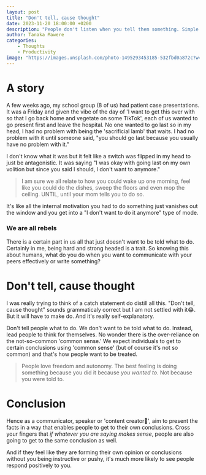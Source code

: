 ```yaml
---
layout: post
title: "Don't tell, cause thought"
date: 2023-11-20 18:00:00 +0200
description: "People don't listen when you tell them something. Simple fact of life, so don't tell them. Make them think."
author: Tanaka Mawere
categories: 
    - Thoughts
    - Productivity
image: "https://images.unsplash.com/photo-1495293453185-532fbd0a872c?w=500&auto=format&fit=crop&q=60&ixlib=rb-4.0.3&ixid=M3wxMjA3fDB8MHxzZWFyY2h8NHx8cXVpZXR8ZW58MHx8MHx8fDA%3D"
---
```


# A story

A few weeks ago, my school group (8 of us) had patient case presentations. It was a Friday and given the vibe of the day of 'I want to get this over with so that I go back home and vegetate on some TikTok', each of us wanted to go present first and leave the hospital. No one wanted to go last so in my head, I had no problem with being the 'sacrificial lamb' that waits. I had no problem with it until someone said, "you should go last because you usually have no problem with it."

I don't know what it was but it felt like a switch was flipped in my head to just be antagonistic. It was saying "I was okay with going last on my own volition but since you said I should, I don't want to anymore."

> I am sure we all relate to how you could wake up one morning, feel like you could do the dishes, sweep the floors and even mop the ceiling. UNTIL, until your mom tells you to do so. 

It's like all the internal motivation you had to do something just vanishes out the window and you get into a "I don't want to do it anymore" type of mode. 

### We are all rebels

There is a certain part in us all that just doesn't want to be told what to do. Certainly in me, being hard and strong headed is a trait. So knowing this about humans, what do you do when you want to communicate with your peers effectively or write something?

# Don't tell, cause thought

I was really trying to think of a catch statement do distill all this. "Don't tell, cause thought" sounds grammaticaly correct but I am not settled with it😂. But it will have to make do. And it's really self-explanatory. 

Don't tell people what to do. We don't want to be told what to do. Instead, lead people to think for themselves. No wonder there is the over-reliance on the not-so-common 'common sense.' We expect individuals to get to certain conclusions using 'common sense' (but of course it's not so common) and that's how people want to be treated. 

> People love freedom and autonomy. The best feeling is doing something because you did it because _you wanted to_. Not because you were told to.

# Conclusion

Hence as a communicator, speaker or 'content creator👀', aim to present the facts in a way that enables people to get to their own conclusions. Cross your fingers that _if whatever you are saying makes sense_, people are also going to get to the same conclusion as well. 

And if they feel like they are forming their own opinion or conclusions without you being instructive or pushy, it's much more likely to see people respond positively to you. 

